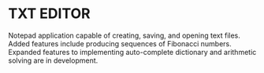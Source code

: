 # TXT EDITOR
Notepad application capable of creating, saving, and opening text files.
Added features include producing sequences of Fibonacci numbers.
Expanded features to implementing auto-complete dictionary and arithmetic solving are in development.

